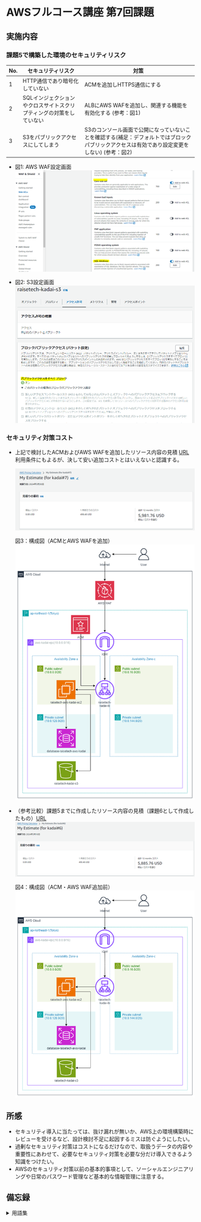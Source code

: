 # AWSフルコース講座 第7回課題

## 実施内容

### 課題5で構築した環境のセキュリティリスク

|No.|セキュリティリスク|対策|
|--|--|--|
|1|HTTP通信であり暗号化していない|ACMを追加しHTTPS通信にする|
|2|SQLインジェクションやクロスサイトスクリプティングの対策をしていない|ALBにAWS WAFを追加し、関連する機能を有効化する \(参考：図1\)|
|3|S3をパブリックアクセスにしてしまう|S3のコンソール画面で公開になっていないことを確認する\(補足：デフォルトではブロックパブリックアクセスは有効であり設定変更をしない\) \(参考：図2\)|


- 図1: AWS WAF設定画面  
  ![図1](images_lec7/WAF-set1.PNG)  


- 図2: S3設定画面  
  ![図2](images_lec7/BlockPublic1.PNG)  


### セキュリティ対策コスト

- 上記で検討したACMおよびAWS WAFを追加したリソース内容の見積 [URL](https://calculator.aws/#/estimate?id=eaa89adef9a5897952a94f657ae874c439c1c72d)  
  利用条件にもよるが、決して安い追加コストとはいえないと認識する。  


  ![図](images_lec7/cost_kadai7.PNG)  

  図3：構成図（ACMとAWS WAFを追加）
  ![図](images_lec7/Security_added.PNG)  


- （参考比較）課題5までに作成したリソース内容の見積（課題6として作成したもの）[URL](https://calculator.aws/#/estimate?id=82dfc620e4444961a2ac08790249d0c4fb957a1d)  
  ![図](images_lec7/cost_kadai6.PNG)  

  図4：構成図（ACM・AWS WAF追加前）
  ![図](images_lec6/AWS_Architecture2.PNG)  


## 所感

 - セキュリティ導入に当たっては、抜け漏れが無いか、AWS上の環境構築時にレビューを受けるなど、設計検討不足に起因するミスは防ぐようにしたい。
 - 過剰なセキュリティ対策はコストになるだけなので、取扱うデータの内容や重要性にあわせて、必要なセキュリティ対策を必要な分だけ導入できるよう知識をつけたい。
 - AWSのセキュリティ対策以前の基本的事項として、ソーシャルエンジニアリングや日常のパスワード管理など基本的な情報管理に注意する。

## 備忘録

<details>
<summary> 用語集 </summary>

- [責任共有モデル](https://aws.amazon.com/jp/compliance/shared-responsibility-model/)  
  AWSとAWS利用者との間の責任分担を規定するモデル  
    - AWSは、サービスを提供するインフラ\(ハードウェア、ソフトウェア、ネットワーキング、AWSクラウドのサービスを実行する施設で構成\)の保護について責任を負う。
    - AWSサービス利用者\(ユーザー\)は、AWS上に保管する個人情報、構成\(ファイアウォール、設置等\)、設定\(暗号化やアクセス制限等\)、監視\(利用実態把握\)などAWSサービスの使い方全般に責任を負う。


- AWSが提供している主要なセキュリティ対策サービス  
  - AWSリソースの構成・設定関連
    - [AWS Security Hub](https://docs.aws.amazon.com/ja_jp/securityhub/?icmpid=docs_homepage_security)  
      AWSのセキュリティ状態を設定情報から検索し継続的にチェックし、脆弱な部分を指摘。5段階のセキュリティ標準から1つ以上選択し適用。
      セキュリティイベントの集約管理\(Security Hubの結果をひとつのAWSアカウント・リージョンに集約可能\)
    - [IAM Access Analyzer](https://docs.aws.amazon.com/ja_jp/IAM/latest/UserGuide/what-is-access-analyzer.html)  
      [IAM](https://docs.aws.amazon.com/ja_jp/IAM/latest/UserGuide/introduction.html)の機能のひとつ。
      AWS CloudTrailのIAM操作履歴(90日まで)を基に必要最小限ポリシーの作成や、AWSベストプラクティスに対し設定ポリシーを検証し、過大な権限を与えていないかの確認が可能。
    - [Amazon Inspector](https://docs.aws.amazon.com/ja_jp/inspector/?icmpid=docs_homepage_security)  
      自動的にリソースを評価し、脆弱性やベストプラクティスからの逸脱がないかどうかを確認。重要度の順にセキュリティの所見を示した詳細なリストが作成される。
    - [Amazon GuardDuty](https://docs.aws.amazon.com/ja_jp/guardduty/?icmpid=docs_homepage_security)  
      CloudTrail、VPCフローログ\(EC2\)、DNSログなどを利用したモニタリングサービスで分析結果をHIGH\/MID\/LOWに分類。

  - アプリケーション・データ保護関連
    - [CodeGuru Reviewer](https://docs.aws.amazon.com/ja_jp/codeguru/latest/reviewer-ug/welcome.html)  
      Java/Pythonアプリケーションのパフォーマンス、効率、コード品質を向上するための推奨事項を提案する。
    - [Patch Manager](https://docs.aws.amazon.com/ja_jp/systems-manager/latest/userguide/patch-manager.html)  
      [AWS System Manager\(SSM\)](https://docs.aws.amazon.com/ja_jp/systems-manager/?icmpid=docs_homepage_mgmtgov)の機能のひとつ。
      セキュリティ関連およびその他の種類の更新について、OSやアプリケーションへのパッチ適用を自動化。
    - [Amazon Macie](https://docs.aws.amazon.com/ja_jp/macie/?icmpid=docs_homepage_security)  
      S3バケット内の機密データを検出、モニタリング、保護

  - ファイアウォール関連  
    - [AWS WAF\(Application Firewall\)](https://docs.aws.amazon.com/ja_jp/waf/?icmpid=docs_homepage_security)  
      AWSリソースに転送されるウェブリクエスト\(リクエスト発信元IPアドレス、リクエストコンポーネント etc.\)をモニタリングし管理する。  
    - [AWS Shield](https://docs.aws.amazon.com/ja_jp/waf/?icmpid=docs_homepage_security)  
      DDoS攻撃に対し保護を提供。Standardレベルは追加料金なしで自動組み込み。  
    - [Network Firwall](https://docs.aws.amazon.com/ja_jp/network-firewall/?icmpid=docs_homepage_security)  
      インターネットゲートウェイとVPCの境界に設置するファイアーウォール、および侵入検知および防止サービス。

  - 暗号化関連
    - [ACM\(Certificate Manager\)](https://docs.aws.amazon.com/ja_jp/acm/)  
      AWSリソースでのSSL/TLS証明書の準備、管理、デプロイを一元管理容易する。  
      他のAWSサービスと結合され、コンソール画面からSSL/TLS証明書の配置ができる。ELBやCloudFrontに適用。  
    - [AWS Key Management Service\(KMS\)](https://docs.aws.amazon.com/ja_jp/kms/?icmpid=docs_homepage_crypto) は、AWS の暗号鍵マネージドサービス  
      S3はじめAWSの他のサービスで使用される暗号化およびキー管理サービス。保管データの暗号化に加え、鍵自体の暗号化も行う。
    - [AWS Secrets Manager](https://docs.aws.amazon.com/ja_jp/secretsmanager/?icmpid=docs_homepage_security)  
      データベースやその他のサービスの認証情報を安全に暗号化、保存、取得。
      必要に応じSecrets Managerを呼び出し認証情報を取得することで、アプリケーションでの認証情報ハードコーディングを不要にする。
      RDSではDBのアクセスパスワード定期変更も可能。  

  - 監査・不正検知関連
    - [AWS Config](https://docs.aws.amazon.com/ja_jp/config/?icmpid=docs_homepage_mgmtgov)  
      構築したリソースの構成情報や変更履歴を記録、管理する。  
    - [AWS CloudTrail](https://docs.aws.amazon.com/ja_jp/cloudtrail/?icmpid=docs_homepage_mgmtgov)  
      アカウントのAWSサービスに対するAPI操作履歴を記録・保持する。  
    - [AWS CloudWatch](https://docs.aws.amazon.com/ja_jp/cloudwatch/?icmpid=docs_homepage_mgmtgov)  
      Amazon CloudWatch は、数分で使用を開始できる、信頼性、拡張性、および柔軟性あるモニタリングソリューションを提供。  
    - [AWS SNS\(Simple Notification Service\)](https://docs.aws.amazon.com/ja_jp/sns/?icmpid=docs_homepage_appintegration)  
      メッセージ配信を提供する\(CloudWatch Alarmや各種アプリケーションから、AWS運用担当者や別のアプリケーションへ\)
    - [Amazon Detective](https://docs.aws.amazon.com/ja_jp/detective/?icmpid=docs_homepage_security)  
      セキュリティ検出結果や疑わしいアクティビティを分析、調査し、その原因を特定する。

</details>
